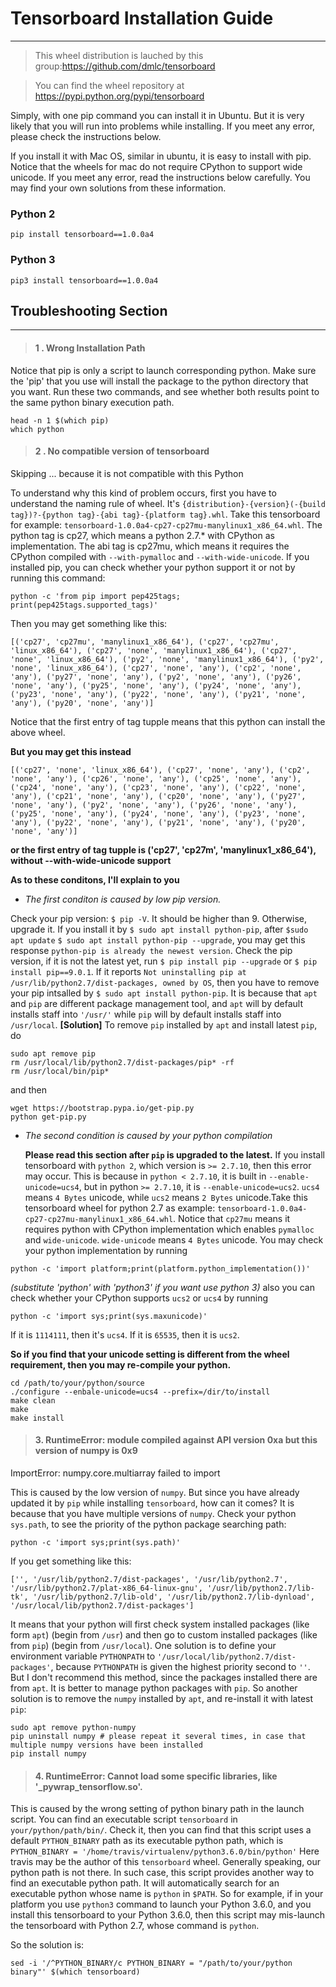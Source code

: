 # Tensorboard Installation Guide


---

> This wheel distribution is lauched by this group:https://github.com/dmlc/tensorboard

>You can find the wheel repository at https://pypi.python.org/pypi/tensorboard


Simply, with one pip command you can install it in Ubuntu. But it is very likely that you will run into problems while installing. If you meet any error, please check the instructions below.

If you install it with Mac OS, similar in ubuntu, it is easy to install with pip. Notice that the wheels for mac do not require CPython to support wide unicode. If you meet any error, read the instructions below carefully. You may find your own solutions from these information. 

### Python 2
```pip install tensorboard==1.0.0a4```
### Python 3
```pip3 install tensorboard==1.0.0a4```

## Troubleshooting Section
----------

> #### 1 . Wrong Installation Path

Notice that pip is only a script to launch corresponding python. Make sure the 'pip' that you use will install the package to the python directory that you want.
Run these two commands, and see whether both results point to the same python binary execution path.
```
head -n 1 $(which pip) 
which python
```

> #### 2 . No compatible version of tensorboard
Skipping ... because it is not compatible with this Python 

To understand why this kind of problem occurs, first you have to understand the naming rule of wheel. It's `{distribution}-{version}(-{build tag})?-{python tag}-{abi tag}-{platform tag}.whl`. Take this tensorboard for example: `tensorboard-1.0.0a4-cp27-cp27mu-manylinux1_x86_64.whl`. The python tag is cp27, which means a python 2.7.* with CPython as implementation. The abi tag is cp27mu, which means it requires the CPython compiled with `--with-pymalloc` and `--with-wide-unicode`. If you installed pip, you can check whether your python support it or not by running this command:
```
python -c 'from pip import pep425tags; print(pep425tags.supported_tags)' 
```
Then you may get something like this:
```
[('cp27', 'cp27mu', 'manylinux1_x86_64'), ('cp27', 'cp27mu', 'linux_x86_64'), ('cp27', 'none', 'manylinux1_x86_64'), ('cp27', 'none', 'linux_x86_64'), ('py2', 'none', 'manylinux1_x86_64'), ('py2', 'none', 'linux_x86_64'), ('cp27', 'none', 'any'), ('cp2', 'none', 'any'), ('py27', 'none', 'any'), ('py2', 'none', 'any'), ('py26', 'none', 'any'), ('py25', 'none', 'any'), ('py24', 'none', 'any'), ('py23', 'none', 'any'), ('py22', 'none', 'any'), ('py21', 'none', 'any'), ('py20', 'none', 'any')]
```
Notice that the first entry of tag tupple means that this python can install the above wheel.

**But you may get this instead**
```
[('cp27', 'none', 'linux_x86_64'), ('cp27', 'none', 'any'), ('cp2', 'none', 'any'), ('cp26', 'none', 'any'), ('cp25', 'none', 'any'), ('cp24', 'none', 'any'), ('cp23', 'none', 'any'), ('cp22', 'none', 'any'), ('cp21', 'none', 'any'), ('cp20', 'none', 'any'), ('py27', 'none', 'any'), ('py2', 'none', 'any'), ('py26', 'none', 'any'), ('py25', 'none', 'any'), ('py24', 'none', 'any'), ('py23', 'none', 'any'), ('py22', 'none', 'any'), ('py21', 'none', 'any'), ('py20', 'none', 'any')]
```
**or the first entry of tag tupple is ('cp27', 'cp27m', 'manylinux1_x86_64'), without --with-wide-unicode support**

**As to these conditons, I'll explain to you**

 - *The first conditon is caused by low pip version.*

Check your pip version: `$ pip -V`. It should be higher than 9. Otherwise, upgrade it. If you install it by `$ sudo apt install python-pip`, after `$sudo apt update` `$ sudo apt install python-pip --upgrade`, you may get this response `python-pip is already the newest version`. Check the pip version, if it is not the latest yet, run `$ pip install pip --upgrade` or `$ pip install pip==9.0.1`. If it reports `Not uninstalling pip at /usr/lib/python2.7/dist-packages, owned by OS`, then you have to remove your pip intsalled by `$ sudo apt install python-pip`. It is because that `apt` and `pip` are different package management tool, and `apt` will by default installs staff into `'/usr/'` while `pip` will by default installs staff into `/usr/local`. 
**[Solution]** To remove `pip` installed by `apt` and install latest `pip`, do 
```
sudo apt remove pip
rm /usr/local/lib/python2.7/dist-packages/pip* -rf
rm /usr/local/bin/pip*
```
and then 
```
wget https://bootstrap.pypa.io/get-pip.py
python get-pip.py
```
   
- *The second condition is caused by your python compilation*

    **Please read this section after `pip` is upgraded to the latest.**
	If you install tensorboard with `python 2`, which version is `>= 2.7.10`, then this error may occur. This is because in `python < 2.7.10`, it is built in `--enable-unicode=ucs4`, but in python `>= 2.7.10`, it is `--enable-unicode=ucs2`. `ucs4` means `4 Bytes` unicode, while `ucs2` means `2 Bytes` unicode.Take this tensorboard wheel for python 2.7 as example: `tensorboard-1.0.0a4-cp27-cp27mu-manylinux1_x86_64.whl`. Notice that `cp27mu` means it requires python with CPython implementation which enables `pymalloc` and `wide-unicode`. `wide-unicode` means `4 Bytes` unicode. You may check your python implementation by running 
```
python -c 'import platform;print(platform.python_implementation())'
```
*(substitute 'python' with 'python3' if you want use python 3)*
also you can check whether your CPython supports `ucs2` or `ucs4` by running
```
python -c 'import sys;print(sys.maxunicode)'
```
If it is `1114111`, then it's `ucs4`. If it is `65535`, then it is `ucs2`.
	
**So if you find that your unicode setting is different from the wheel requirement, then you may re-compile your python.**
```
cd /path/to/your/python/source
./configure --enbale-unicode=ucs4 --prefix=/dir/to/install
make clean
make
make install
```
	 
> #### 3. RuntimeError: module compiled against API version 0xa but this version of numpy is 0x9
ImportError: numpy.core.multiarray failed to import

This is caused by the low version of `numpy`. But since you have already updated it by `pip` while installing `tensorboard`, how can it comes? It is because that you have multiple versions of `numpy`. Check your python `sys.path`, to see the priority of the python package searching path:
```
python -c 'import sys;print(sys.path)'
```
If you get something like this:
```
['', '/usr/lib/python2.7/dist-packages', '/usr/lib/python2.7', '/usr/lib/python2.7/plat-x86_64-linux-gnu', '/usr/lib/python2.7/lib-tk', '/usr/lib/python2.7/lib-old', '/usr/lib/python2.7/lib-dynload', '/usr/local/lib/python2.7/dist-packages']
```
It means that your python will first check system installed packages (like form `apt`) (begin from `/usr`) and then go to custom installed packages (like from `pip`) (begin from `/usr/local`). One solution is to define your environment variable `PYTHONPATH` to `'/usr/local/lib/python2.7/dist-packages'`, because `PYTHONPATH` is given the highest priority second to `''`. But I don't recommend this method, since the packages installed there are from `apt`. It is better to manage python packages with `pip`. So another solution is to remove the `numpy` installed by `apt`, and re-install it with latest `pip`:
```
sudo apt remove python-numpy
pip uninstall numpy # please repeat it several times, in case that multiple numpy versions have been installed
pip install numpy
```


> #### 4. RuntimeError: Cannot load some specific libraries, like '_pywrap_tensorflow.so'. 

This is caused by the wrong setting of python binary path in the launch script.
You can find an executable script `tensorboard` in `your/python/path/bin/`. Check it, then you can find that this script uses a default `PYTHON_BINARY` path as its executable python path,  which is 
`PYTHON_BINARY = '/home/travis/virtualenv/python3.6.0/bin/python'`
Here travis may be the author of this `tensorboard` wheel.  Generally speaking, our python path is not there. In such case, this script provides another way to find an executable python path. It will automatically search for an executable python whose name is `python` in `$PATH`. So for example, if in your platform you use `python3` command to launch your Python 3.6.0, and you install this tensorboard to your Python 3.6.0, then this script may mis-launch the tensorboard with  Python 2.7, whose command is `python`.

So the solution is:
```
sed -i '/^PYTHON_BINARY/c PYTHON_BINARY = "/path/to/your/python binary"' $(which tensorboard)
```
